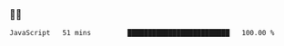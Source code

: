 ### 👨‍💻

<!--START_SECTION:waka-->
```text
JavaScript   51 mins         █████████████████████████   100.00 % 
```
<!--END_SECTION:waka-->
